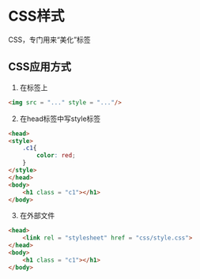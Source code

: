 # CSS样式

CSS，专门用来“美化”标签


## CSS应用方式
1. 在标签上
```html
<img src = "..." style = "..."/>
```
2. 在head标签中写style标签
```html
<head>
<style>
    .c1{
        color: red;
    }
</style>
</head>
<body>
    <h1 class = "c1"></h1>
</body>
```
3. 在外部文件
```html
<head>
    <link rel = "stylesheet" href = "css/style.css">
</head>
<body>
    <h1 class = "c1"></h1>
</body>



